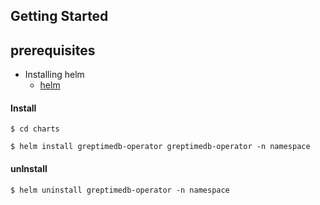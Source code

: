 ## Getting Started

## prerequisites
- Installing helm
  - [helm](https://helm.sh/zh/docs/intro/install/)

#### Install
```
$ cd charts
```
```
$ helm install greptimedb-operator greptimedb-operator -n namespace 
```

#### unInstall
```
$ helm uninstall greptimedb-operator -n namespace
```